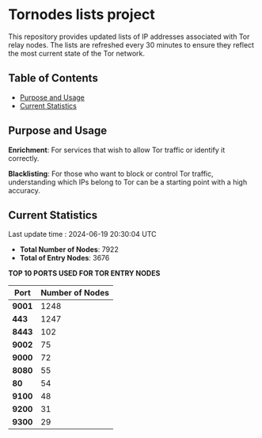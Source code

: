 # Tornodes lists project

This repository provides updated lists of IP addresses associated with Tor relay nodes. The lists are refreshed every 30 minutes to ensure they reflect the most current state of the Tor network.

## Table of Contents

- [Purpose and Usage](#purpose-and-usage)
- [Current Statistics](#current-statistics)


## Purpose and Usage

**Enrichment**: For services that wish to allow Tor traffic or identify it correctly.

**Blacklisting**: For those who want to block or control Tor traffic, understanding which IPs belong to Tor can be a starting point with a high accuracy.

## Current Statistics

Last update time : 2024-06-19 20:30:04 UTC

- **Total Number of Nodes**: 7922
- **Total of Entry Nodes**: 3676

**TOP 10 PORTS USED FOR TOR ENTRY NODES**

| **Port** | **Number of Nodes** |
|------|-----------------|
| **9001**   | 1248  |
| **443**   | 1247  |
| **8443**   | 102  |
| **9002**   | 75  |
| **9000**   | 72  |
| **8080**   | 55  |
| **80**   | 54  |
| **9100**   | 48  |
| **9200**   | 31  |
| **9300**   | 29  |

